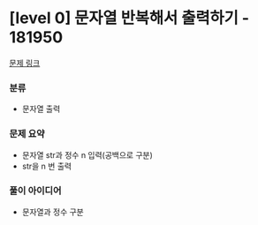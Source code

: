 # [level 0] 문자열 반복해서 출력하기 - 181950

[문제 링크](https://www.acmicpc.net/problem/181950)

### 분류
- 문자열 출력

### 문제 요약
- 문자열 str과 정수 n 입력(공백으로 구분)
- str을 n 번 출력

### 풀이 아이디어
- 문자열과 정수 구분